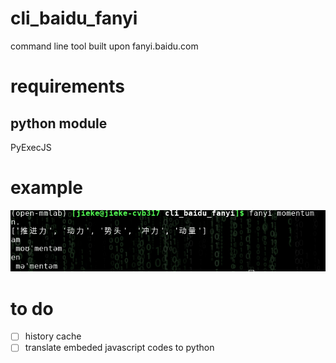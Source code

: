 # cli_baidu_fanyi
command line tool built upon fanyi.baidu.com

# requirements
## python module
PyExecJS

# example
![ll](https://raw.githubusercontent.com/jiang1997/cli_baidu_fanyi/main/Screenshot_2021-08-13_23-49-01.png)

# to do
- [ ] history cache
- [ ] translate embeded javascript codes to python
